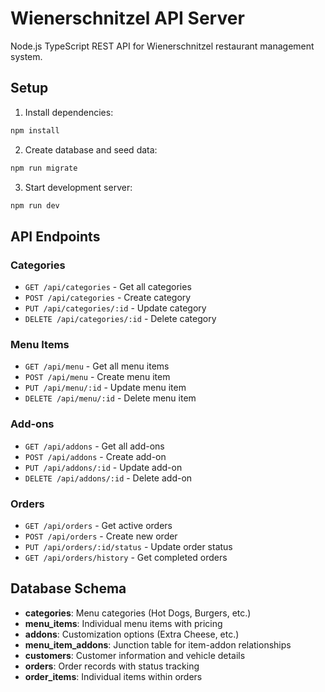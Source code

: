 # Wienerschnitzel API Server

Node.js TypeScript REST API for Wienerschnitzel restaurant management system.

## Setup

1. Install dependencies:
```bash
npm install
```

2. Create database and seed data:
```bash
npm run migrate
```

3. Start development server:
```bash
npm run dev
```

## API Endpoints

### Categories
- `GET /api/categories` - Get all categories
- `POST /api/categories` - Create category
- `PUT /api/categories/:id` - Update category
- `DELETE /api/categories/:id` - Delete category

### Menu Items
- `GET /api/menu` - Get all menu items
- `POST /api/menu` - Create menu item
- `PUT /api/menu/:id` - Update menu item
- `DELETE /api/menu/:id` - Delete menu item

### Add-ons
- `GET /api/addons` - Get all add-ons
- `POST /api/addons` - Create add-on
- `PUT /api/addons/:id` - Update add-on
- `DELETE /api/addons/:id` - Delete add-on

### Orders
- `GET /api/orders` - Get active orders
- `POST /api/orders` - Create new order
- `PUT /api/orders/:id/status` - Update order status
- `GET /api/orders/history` - Get completed orders

## Database Schema

- **categories**: Menu categories (Hot Dogs, Burgers, etc.)
- **menu_items**: Individual menu items with pricing
- **addons**: Customization options (Extra Cheese, etc.)
- **menu_item_addons**: Junction table for item-addon relationships
- **customers**: Customer information and vehicle details
- **orders**: Order records with status tracking
- **order_items**: Individual items within orders